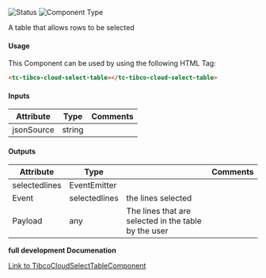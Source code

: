
![Status][auto] ![Component Type][minor] <!--Component Meta {"created_by":"HP", "reviewed_by":"Auto", "last_modified_by":"Auto", "comment":"?check hugo"} Component Meta -->


<p>A table that allows rows to be selected</p>



#### Usage


This Component can be used by using the following HTML Tag:

```html
<tc-tibco-cloud-select-table></tc-tibco-cloud-select-table>
```

#### Inputs

Attribute | Type | Comments
--- | --- | ---
jsonSource | string | 

#### Outputs

Attribute | Type |   | Comments
--- | --- | --- | ---
selectedlines | EventEmitter<any> |   |  
  | Event |  selectedlines  |  the lines selected
  | Payload |  any  |  The lines that are selected in the table by the user


<b>full development Documenation</b>

[Link to TibcoCloudSelectTableComponent](https://tibcosoftware.github.io/TCSTK-Angular/libdocs/tc-core-lib/components/TibcoCloudSelectTableComponent.html)


[auto]: https://img.shields.io/badge/Status-auto%20generated-lightgrey.svg?style=flat "auto generated"

[manually]: https://img.shields.io/badge/Status-manually%20created-yellow.svg?style=flat "manually created"

[draft]: https://img.shields.io/badge/Status-draft-red.svg?style=flat "draft"

[review]: https://img.shields.io/badge/Status-need%20review-yellowgreen.svg?style=flat "need review"

[review done]: https://img.shields.io/badge/Status-review%20done-green.svg?style=flat "review done"

[finalized]: https://img.shields.io/badge/Status-finalized-brightgreen.svg?style=flat "finalized"

[top]: https://img.shields.io/badge/Component%20Type-Top-blue.svg?style=flat "top Component"

[major]: https://img.shields.io/badge/Component%20Type-major%20Component-blue.svg?style=flat "major Component"

[minor]: https://img.shields.io/badge/Component%20Type-minor%20Component-blue.svg?style=flat "minor Component"


